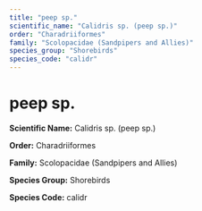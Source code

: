 ```yaml
---
title: "peep sp."
scientific_name: "Calidris sp. (peep sp.)"
order: "Charadriiformes"
family: "Scolopacidae (Sandpipers and Allies)"
species_group: "Shorebirds"
species_code: "calidr"
---
```


# peep sp.

**Scientific Name:** Calidris sp. (peep sp.)

**Order:** Charadriiformes

**Family:** Scolopacidae (Sandpipers and Allies)

**Species Group:** Shorebirds

**Species Code:** calidr
